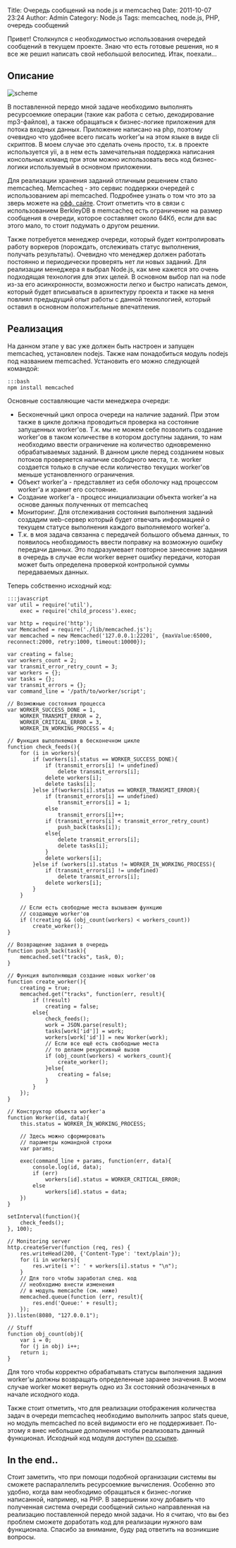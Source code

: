 Title: Очередь сообщений на node.js и memcacheq
Date: 2011-10-07 23:24
Author: Admin
Category: Node.js
Tags: memcacheq, node.js, PHP, очередь сообщений

Привет! Столкнулся с необходимостью использования очередей сообщений в
текущем проекте. Знаю что есть готовые решения, но я все же решил
написать свой небольшой велосипед. Итак, поехали...

Описание
--------

![scheme][]

В поставленной передо мной задаче необходимо выполнять ресурсоемкие
операции (такие как работа с сетью, декодирование mp3-файлов), а также
обращаться к бизнес-логике приложения для потока входных данных.
Приложение написано на php, поэтому очевидно что удобнее всего писать
worker'ы на этом языке в виде cli скриптов. В моем случае это сделать
очень просто, т.к. в проекте используется yii, а в нем есть
замечательная поддержка написания консольных команд при этом можно
использовать весь код бизнес-логики используемый в основном приложении.

Для реализации хранения заданий отличным решением стало memcacheq.
Memcacheq - это сервис поддержки очередей с использованием api
memcached. Подробнее узнать о том что это за зверь можете на [офф.
сайте][]. Стоит отметить что в связи с использованием BerkleyDB в
memcacheq есть ограничение на размер сообщения в очереди, которое
составляет около 64Кб, если для вас этого мало, то стоит подумать о
другом решении.

Также потребуется менеджер очереди, который будет контролировать работу
воркеров (порождать, отслеживать статус выполнения, получать
результаты). Очевидно что менеджер должен работать постоянно и
периодически проверять нет ли новых заданий. Для реализации менеджера я
выбрал Node.js, как мне кажется это очень подходящая технология для этих
целей. В основном выбор пал на node из-за его асинхронности, возможности
легко и быстро написать демон, который будет вписываться в архитектуру
проекта и также на меня повлиял предыдущий опыт работы с данной
технологией, который оставил в основном положительные впечатления.

Реализация
----------

На данном этапе у вас уже должен быть настроен и запущен memcacheq,
установлен nodejs. Также нам понадобиться модуль nodejs под названием
memcached. Установить его можно следующей командой:

    :::bash
    npm install memcached

Основные составляющие части менеджера очереди:

-   Бесконечный цикл опроса очереди на наличие заданий. При этом также в
    цикле должна проводиться проверка на состояние запущенных worker'ов.
    Т.к. мы не можем себе позволить создание worker'ов в таком
    количестве в котором доступны задания, то нам необходимо ввести
    ограничение на количество одновременно обрабатываемых заданий. В
    данном цикле перед созданием новых потоков проверяется наличие
    свободного места, т.е. worker создается только в случае если
    количество текущих worker'ов меньше установленного ограничения.
-   Объект worker'а - представляет из себя оболочку над процессом
    worker'а и хранит его состояние.
-   Создание worker'а - процесс инициализации объекта worker'а на основе
    данных полученных от memcacheq
-   Мониторинг. Для отслеживания состояния выполнения заданий создадим
    web-сервер который будет отвечать информацией о текущем статусе
    выполнения каждого выполняемого worker'а.
-   Т.к. в моя задача связанна с передачей большого объема данных, то
    появилось необходимость ввести поправку на возможную ошибку передачи
    данных. Это подразумевает повторное занесение задания в очередь в
    случае если worker вернет ошибку передачи, которая может быть
    определена проверкой контрольной суммы передаваемых данных.

Теперь собственно исходный код:

    :::javascript
    var util = require('util'),
        exec = require('child_process').exec;

    var http = require('http');
    var Memcached = require('./lib/memcached.js');
    var memcached = new Memcached('127.0.0.1:22201', {maxValue:65000, reconnect:2000, retry:1000, timeout:10000});

    var creating = false;
    var workers_count = 2;
    var transmit_error_retry_count = 3;
    var workers = {};
    var tasks = {};
    var transmit_errors = {};
    var command_line = '/path/to/worker/script';

    // Возможные состояния процесса
    var WORKER_SUCCESS_DONE = 1,
        WORKER_TRANSMIT_ERROR = 2,
        WORKER_CRITICAL_ERROR = 3,
        WORKER_IN_WORKING_PROCESS = 4;

    // Функция выполняемая в бесконечном цикле
    function check_feeds(){
        for (i in workers){
            if (workers[i].status == WORKER_SUCCESS_DONE){
                if (transmit_errors[i] != undefined)
                    delete transmit_errors[i];
                delete workers[i];
                delete tasks[i];
            }else if(workers[i].status == WORKER_TRANSMIT_ERROR){
                if (transmit_errors[i] == undefined)
                    transmit_errors[i] = 1;
                else
                    transmit_errors[i]++;
                if (transmit_errors[i] < transmit_error_retry_count)
                    push_back(tasks[i]);
                else{
                    delete transmit_errors[i];
                    delete tasks[i];
                }
                delete workers[i];
            }else if (workers[i].status != WORKER_IN_WORKING_PROCESS){
                if (transmit_errors[i] != undefined)
                    delete transmit_errors[i];
                delete workers[i];
            }
        }
        
        // Если есть свободные места вызываем функцию
        // создающую worker'ов
        if (!creating && (obj_count(workers) < workers_count))
            create_worker();
    }

    // Возвращение задания в очередь
    function push_back(task){
        memcached.set("tracks", task, 0);
    }

    // Функция выполняющая создание новых worker'ов
    function create_worker(){
        creating = true;
        memcached.get("tracks", function(err, result){
            if (!result)
                creating = false;
            else{
                check_feeds();
                work = JSON.parse(result);
                tasks[work['id']] = work;
                workers[work['id']] = new Worker(work);
                // Если все ещё есть свободные места
                // то делаем рекурсивный вызов
                if (obj_count(workers) < workers_count){
                    create_worker();
                }else{
                    creating = false;
                }
            }
        });
    }

    // Конструктор объекта worker'а
    function Worker(id, data){
        this.status = WORKER_IN_WORKING_PROCESS;
        
        // Здесь можно сформировать 
        // параметры командной строки
        var params;
        
        exec(command_line + params, function(err, data){
            console.log(id, data);
            if (err)
                workers[id].status = WORKER_CRITICAL_ERROR;
            else
                workers[id].status = data;
        })
    }

    setInterval(function(){
        check_feeds();
    }, 100);

    // Monitoring server
    http.createServer(function (req, res) {
        res.writeHead(200, {'Content-Type': 'text/plain'});
        for (i in workers){
            res.write(i +': ' + workers[i].status + "\n");
        }
        // Для того чтобы заработал след. код
        // необходимо внести изменения
        // в модуль memcache (см. ниже)
        memcached.queue(function (err, result){
            res.end('Queue:' + result);
        });
    }).listen(8080, "127.0.0.1");

    // Stuff
    function obj_count(obj){
        var i = 0;
        for (j in obj) i++;
        return i;
    }

Для того чтобы корректно обрабатывать статусы выполнения задания
worker'ы должны возвращать определенные заранее значения. В моем случае
worker может вернуть одно из 3х состояний обозначенных в начале
исходного кода.

Также стоит отметить, что для реализации отображения количества задач в
очереди memcacheq необходимо выполнить запрос stats queue, но модуль
memcached по всей видимости его не поддерживает. По-этому я внес
небольшие дополнения чтобы реализовать данный функционал. Исходный код
модуля доступен [по ссылке][].

In the end..
------------

Стоит заметить, что при помощи подобной организации системы вы сможете
распараллелить ресурсоемкие вычисления. Особенно это удобно, когда вам
необходимо обращаться к бизнес-логике написанной, например, на PHP. В
завершении хочу добавить что полученная система очереди сообщений сильно
направленная на реализацию поставленной передо мной задачи. Но я считаю,
что вы без проблем сможете доработать код для реализации нужного вам
функционала. Спасибо за внимание, буду рад ответить на возникшие
вопросы.

  [scheme]: /media/2011/10/png
  [офф. сайте]: http://memcachedb.org/memcacheq/
  [по ссылке]: http://pastebin.com/MgSFU6Gb
